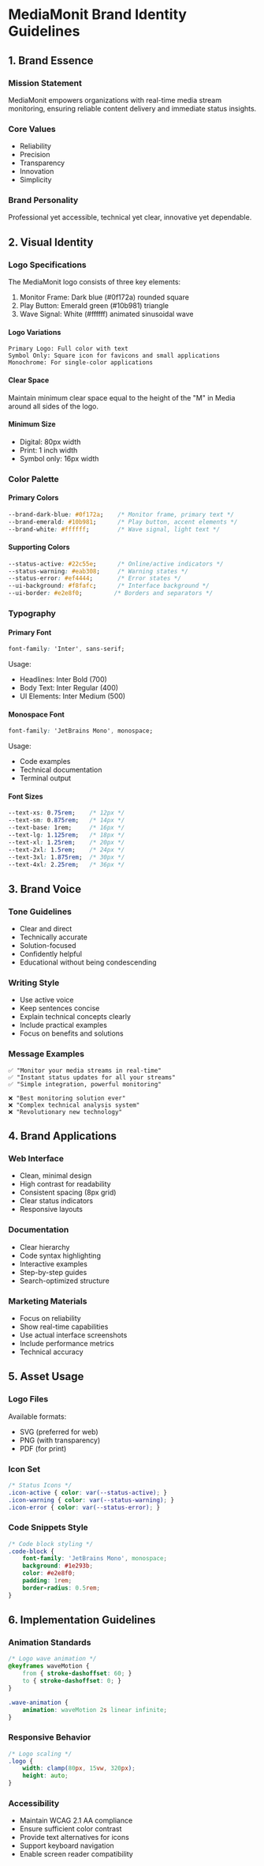 # MediaMonit Brand Identity Guidelines

## 1. Brand Essence

### Mission Statement
MediaMonit empowers organizations with real-time media stream monitoring, ensuring reliable content delivery and immediate status insights.

### Core Values
- Reliability
- Precision
- Transparency
- Innovation
- Simplicity

### Brand Personality
Professional yet accessible, technical yet clear, innovative yet dependable.

## 2. Visual Identity

### Logo Specifications
The MediaMonit logo consists of three key elements:
1. Monitor Frame: Dark blue (#0f172a) rounded square
2. Play Button: Emerald green (#10b981) triangle
3. Wave Signal: White (#ffffff) animated sinusoidal wave

#### Logo Variations
```
Primary Logo: Full color with text
Symbol Only: Square icon for favicons and small applications
Monochrome: For single-color applications
```

#### Clear Space
Maintain minimum clear space equal to the height of the "M" in Media around all sides of the logo.

#### Minimum Size
- Digital: 80px width
- Print: 1 inch width
- Symbol only: 16px width

### Color Palette

#### Primary Colors
```css
--brand-dark-blue: #0f172a;    /* Monitor frame, primary text */
--brand-emerald: #10b981;      /* Play button, accent elements */
--brand-white: #ffffff;        /* Wave signal, light text */
```

#### Supporting Colors
```css
--status-active: #22c55e;      /* Online/active indicators */
--status-warning: #eab308;     /* Warning states */
--status-error: #ef4444;       /* Error states */
--ui-background: #f8fafc;      /* Interface background */
--ui-border: #e2e8f0;         /* Borders and separators */
```

### Typography

#### Primary Font
```css
font-family: 'Inter', sans-serif;
```
Usage:
- Headlines: Inter Bold (700)
- Body Text: Inter Regular (400)
- UI Elements: Inter Medium (500)

#### Monospace Font
```css
font-family: 'JetBrains Mono', monospace;
```
Usage:
- Code examples
- Technical documentation
- Terminal output

#### Font Sizes
```css
--text-xs: 0.75rem;    /* 12px */
--text-sm: 0.875rem;   /* 14px */
--text-base: 1rem;     /* 16px */
--text-lg: 1.125rem;   /* 18px */
--text-xl: 1.25rem;    /* 20px */
--text-2xl: 1.5rem;    /* 24px */
--text-3xl: 1.875rem;  /* 30px */
--text-4xl: 2.25rem;   /* 36px */
```

## 3. Brand Voice

### Tone Guidelines
- Clear and direct
- Technically accurate
- Solution-focused
- Confidently helpful
- Educational without being condescending

### Writing Style
- Use active voice
- Keep sentences concise
- Explain technical concepts clearly
- Include practical examples
- Focus on benefits and solutions

### Message Examples
```
✅ "Monitor your media streams in real-time"
✅ "Instant status updates for all your streams"
✅ "Simple integration, powerful monitoring"

❌ "Best monitoring solution ever"
❌ "Complex technical analysis system"
❌ "Revolutionary new technology"
```

## 4. Brand Applications

### Web Interface
- Clean, minimal design
- High contrast for readability
- Consistent spacing (8px grid)
- Clear status indicators
- Responsive layouts

### Documentation
- Clear hierarchy
- Code syntax highlighting
- Interactive examples
- Step-by-step guides
- Search-optimized structure

### Marketing Materials
- Focus on reliability
- Show real-time capabilities
- Use actual interface screenshots
- Include performance metrics
- Technical accuracy

## 5. Asset Usage

### Logo Files
Available formats:
- SVG (preferred for web)
- PNG (with transparency)
- PDF (for print)

### Icon Set
```css
/* Status Icons */
.icon-active { color: var(--status-active); }
.icon-warning { color: var(--status-warning); }
.icon-error { color: var(--status-error); }
```

### Code Snippets Style
```css
/* Code block styling */
.code-block {
    font-family: 'JetBrains Mono', monospace;
    background: #1e293b;
    color: #e2e8f0;
    padding: 1rem;
    border-radius: 0.5rem;
}
```

## 6. Implementation Guidelines

### Animation Standards
```css
/* Logo wave animation */
@keyframes waveMotion {
    from { stroke-dashoffset: 60; }
    to { stroke-dashoffset: 0; }
}

.wave-animation {
    animation: waveMotion 2s linear infinite;
}
```

### Responsive Behavior
```css
/* Logo scaling */
.logo {
    width: clamp(80px, 15vw, 320px);
    height: auto;
}
```

### Accessibility
- Maintain WCAG 2.1 AA compliance
- Ensure sufficient color contrast
- Provide text alternatives for icons
- Support keyboard navigation
- Enable screen reader compatibility
